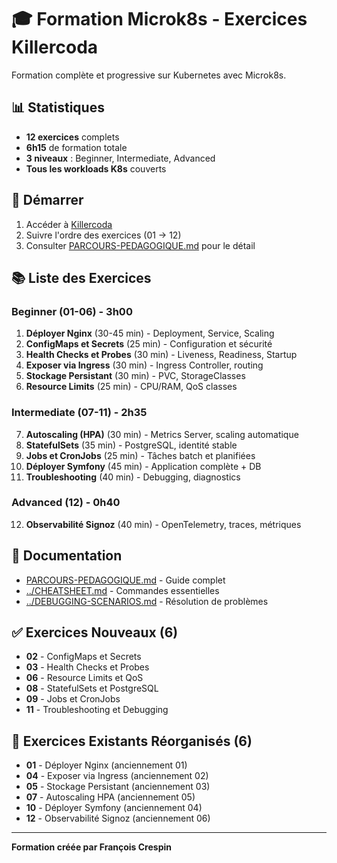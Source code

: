 # 🎓 Formation Microk8s - Exercices Killercoda

Formation complète et progressive sur Kubernetes avec Microk8s.

## 📊 Statistiques

- **12 exercices** complets
- **6h15** de formation totale
- **3 niveaux** : Beginner, Intermediate, Advanced
- **Tous les workloads K8s** couverts

## 🚀 Démarrer

1. Accéder à [Killercoda](https://killercoda.com/)
2. Suivre l'ordre des exercices (01 → 12)
3. Consulter [PARCOURS-PEDAGOGIQUE.md](./PARCOURS-PEDAGOGIQUE.md) pour le détail

## 📚 Liste des Exercices

### Beginner (01-06) - 3h00

1. **Déployer Nginx** (30-45 min) - Deployment, Service, Scaling
2. **ConfigMaps et Secrets** (25 min) - Configuration et sécurité
3. **Health Checks et Probes** (30 min) - Liveness, Readiness, Startup
4. **Exposer via Ingress** (30 min) - Ingress Controller, routing
5. **Stockage Persistant** (30 min) - PVC, StorageClasses
6. **Resource Limits** (25 min) - CPU/RAM, QoS classes

### Intermediate (07-11) - 2h35

7. **Autoscaling (HPA)** (30 min) - Metrics Server, scaling automatique
8. **StatefulSets** (35 min) - PostgreSQL, identité stable
9. **Jobs et CronJobs** (25 min) - Tâches batch et planifiées
10. **Déployer Symfony** (45 min) - Application complète + DB
11. **Troubleshooting** (40 min) - Debugging, diagnostics

### Advanced (12) - 0h40

12. **Observabilité Signoz** (40 min) - OpenTelemetry, traces, métriques

## 📖 Documentation

- [PARCOURS-PEDAGOGIQUE.md](./PARCOURS-PEDAGOGIQUE.md) - Guide complet
- [../CHEATSHEET.md](../CHEATSHEET.md) - Commandes essentielles
- [../DEBUGGING-SCENARIOS.md](../DEBUGGING-SCENARIOS.md) - Résolution de problèmes

## ✅ Exercices Nouveaux (6)

- **02** - ConfigMaps et Secrets
- **03** - Health Checks et Probes
- **06** - Resource Limits et QoS
- **08** - StatefulSets et PostgreSQL
- **09** - Jobs et CronJobs
- **11** - Troubleshooting et Debugging

## 📝 Exercices Existants Réorganisés (6)

- **01** - Déployer Nginx (anciennement 01)
- **04** - Exposer via Ingress (anciennement 02)
- **05** - Stockage Persistant (anciennement 03)
- **07** - Autoscaling HPA (anciennement 05)
- **10** - Déployer Symfony (anciennement 04)
- **12** - Observabilité Signoz (anciennement 06)

---

**Formation créée par François Crespin**
